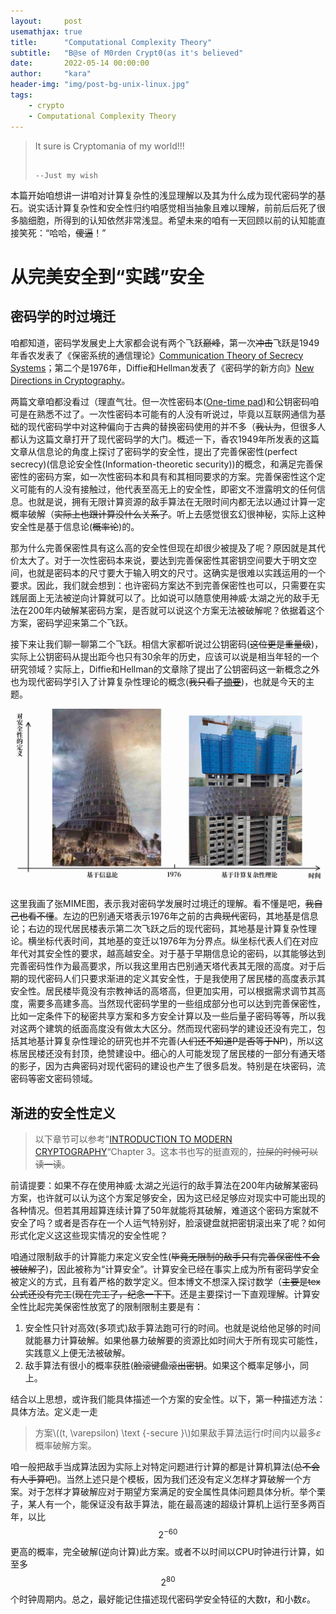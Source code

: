 ```yaml
---
layout:     post
usemathjax: true
title:      "Computational Complexity Theory"
subtitle:   "B@se of M0rden Crypt0(as it's believed"
date:       2022-05-14 00:00:00
author:     "kara"
header-img: "img/post-bg-unix-linux.jpg"
tags:
    - crypto
    - Computational Complexity Theory
---
```


> It sure is Cryptomania of my world!!!            
> 
>                                                                        --Just my wish

本篇开始咱想讲一讲咱对计算复杂性的浅显理解以及其为什么成为现代密码学的基石。说实话计算复杂性和安全性归约咱感觉相当抽象且难以理解，前前后后死了很多脑细胞，所得到的认知依然非常浅显。希望未来的咱有一天回顾以前的认知能直接笑死：“哈哈，~~傻逼~~！”

# 从完美安全到“实践”安全

## 密码学的时过境迁

咱都知道，密码学发展史上大家都会说有两个飞跃~~巅峰~~，第一次~~冲击~~飞跃是1949年香农发表了《保密系统的通信理论》[Communication Theory of Secrecy Systems](https://en.wikipedia.org/wiki/Communication_Theory_of_Secrecy_Systems)；第二个是1976年，Diffie和Hellman发表了《密码学的新方向》[New Directions in Cryptography](https://ee.stanford.edu/~hellman/publications/24.pdf)。

两篇文章咱都没看过（理直气壮。但一次性密码本([One-time pad](https://en.wikipedia.org/wiki/One-time_pad#Applicability))和公钥密码咱可是在熟悉不过了。一次性密码本可能有的人没有听说过，毕竟以互联网通信为基础的现代密码学中对这种偏向于古典的替换密码使用的并不多（~~我认为~~，但很多人都认为这篇文章打开了现代密码学的大门。概述一下，香农1949年所发表的这篇文章从信息论的角度上探讨了密码学的安全性，提出了完善保密性(perfect secrecy)(信息论安全性(Information-theoretic security))的概念，和满足完善保密性的密码方案，如一次性密码本和具有和其相同要求的方案。完善保密性这个定义可能有的人没有接触过，他代表至高无上的安全性，即密文不泄露明文的任何信息。也就是说，拥有无限计算资源的敌手算法在无限时间内都无法以通过计算一定概率破解（~~实际上也跟计算没什么关系了~~。听上去感觉很玄幻很神秘，实际上这种安全性是基于信息论(~~概率论~~)的。

那为什么完善保密性具有这么高的安全性但现在却很少被提及了呢？原因就是其代价太大了。对于一次性密码本来说，要达到完善保密性其密钥空间要大于明文空间，也就是密码本的尺寸要大于输入明文的尺寸。这确实是很难以实践运用的一个要求。因此，我们就会想到：也许密码方案达不到完善保密性也可以，只需要在实践层面上无法被逆向计算就可以了。比如说可以随意使用神威·太湖之光的敌手无法在200年内破解某密码方案，是否就可以说这个方案无法被破解呢？依据着这个方案，密码学迎来第二个飞跃。

接下来让我们聊一聊第二个飞跃。相信大家都听说过公钥密码(~~这位更是重量级~~)，实际上公钥密码从提出距今也只有30余年的历史，应该可以说是相当年轻的一个研究领域？实际上，Diffie和Hellman的文章除了提出了公钥密码这一新概念之外也为现代密码学引入了计算复杂性理论的概念(~~我只看了[摘要](https://ieeexplore.ieee.org/document/1055638)~~)，也就是今天的主题。

![avatar](/img/CCT/CCT1.jpg)

这里我画了张MIME图，表示我对密码学发展时过境迁的理解。看不懂是吧，~~我自己也看不懂~~。左边的巴别通天塔表示1976年之前的古典~~现代~~密码，其地基是信息论；右边的现代居民楼表示第二次飞跃之后的现代密码，其地基是计算复杂性理论。横坐标代表时间，其地基的变迁以1976年为分界点。纵坐标代表人们在对应年代对其安全性的要求，越高越安全。对于基于早期信息论的密码，以其能够达到完善密码性作为最高要求，所以我这里用古巴别通天塔代表其无限的高度。对于后期的现代密码人们只要求渐进的定义其安全性，于是我使用了居民楼的高度表示其安全性。居民楼毕竟没有宗教神话的高塔高，但更加实用，可以根据需求调节其高度，需要多高建多高。当然现代密码学里的一些组成部分也可以达到完善保密性，比如一定条件下的秘密共享方案和多方安全计算以及一些后量子密码等等，所以我对这两个建筑的纸面高度没有做太大区分。然而现代密码学的建设还没有完工，包括其地基计算复杂性理论的研究也并不完善(~~人们还不知道P是否等于NP~~)，所以这栋居民楼还没有封顶，绝赞建设中。细心的人可能发现了居民楼的一部分有通天塔的影子，因为古典密码对现代密码的建设也产生了很多启发。特别是在块密码，流密码等密文密码领域。

## 渐进的安全性定义

> 以下章节可以参考"[INTRODUCTION TO MODERN CRYPTOGRAPHY](https://eclass.uniwa.gr/modules/document/file.php/CSCYB105/Reading%20Material/%5BJonathan_Katz%2C_Yehuda_Lindell%5D_Introduction_to_Mo%282nd%29.pdf)“Chapter 3。这本书也写的挺直观的，~~拉屎的时候可以读一读~~。

前请提要：如果不存在使用神威·太湖之光运行的敌手算法在200年内破解某密码方案，也许就可以认为这个方案足够安全，因为这已经足够应对现实中可能出现的各种情况。但若其用超算连续计算了50年就能将其破解，难道这个密码方案就不安全了吗？或者是否存在一个人运气特别好，脸滚键盘就把密钥滚出来了呢？如何形式化定义这这些现实情况的安全性呢？

咱通过限制敌手的计算能力来定义安全性(~~毕竟无限制的敌手只有完善保密性不会被破解了~~)，因此被称为“计算安全”。计算安全已经在事实上成为所有密码学安全被定义的方式，且有着严格的数学定义。但本博文不想深入探讨数学（~~主要是tex公式还没有完工~~(~~现在完工了，纪念一下下~~。还是主要探讨一下直观理解。计算安全性比起完美保密性放宽了的限制限制主要是有：

1. 安全性只针对高效(多项式)敌手算法跑可行的时间。也就是说给他足够的时间就能暴力计算破解。如果他暴力破解要的资源比如时间大于所有现实可能性，实践意义上便无法被破解。
2. 敌手算法有很小的概率获胜(~~脸滚键盘滚出密钥~~。如果这个概率足够小，同上。

结合以上思想，或许我们能具体描述一个方案的安全性。以下，第一种描述方法：具体方法。定义走一走

> 方案\\((t, \varepsilon) \text {-secure }\\)如果敌手算法运行$t$时间内以最多$\varepsilon$概率破解方案。

咱一般把敌手当成算法因为实际上对特定问题进行计算的都是计算机算法(~~总不会有人手算吧~~)。当然上述只是个模板，因为我们还没有定义怎样才算破解一个方案。对于怎样才算破解应对于期望方案满足的安全属性具体问题具体分析。举个栗子，某人有一个，能保证没有敌手算法，能在最高速的超级计算机上运行至多两百年，以比$$2^{-60}$$更高的概率，完全破解(逆向计算)此方案。或者不以时间以CPU时钟进行计算，如至多$$2^80$$个时钟周期内。总之，最好能记住描述现代密码学安全特征的大数$t$，和小数$\varepsilon$。

